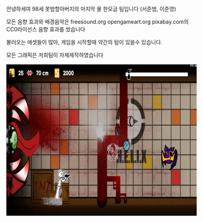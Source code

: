 안녕하세여 98세 못밤할아버지의 마지막 물 한모금 팀입니다 (서준범, 이준영)

모든 음향 효과와 배경음악은
freesound.org opengameart.org pixabay.com의 CC0라이선스 음향 효과를 썼습니다

불러오는 에셋들이 많아, 게임을 시작할때 약간의 텀이 있을수 있습니다.

모든 그래픽은 저희팀이 자체제작하였습니다

<p align="center">
  <img width="752" height="402" src="./image.png">
</p>
